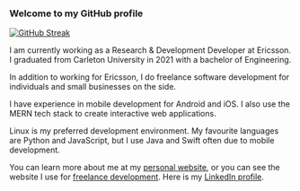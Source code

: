 ### Welcome to my GitHub profile

[![GitHub Streak](https://github-readme-streak-stats.herokuapp.com/?user=jeremylevasseur&theme=dark)](https://www.linkedin.com/in/jeremy-levasseur-008209137/)

I am currently working as a Research & Development Developer at Ericsson. I graduated from Carleton University in 2021 with a bachelor of Engineering.

In addition to working for Ericsson, I do freelance software development for individuals and small businesses on the side.

I have experience in mobile development for Android and iOS. I also use the MERN tech stack to create interactive web applications.

Linux is my preferred development environment. My favourite languages are Python and JavaScript, but I use Java and Swift often due to mobile development.

You can learn more about me at my [personal website](https://www.jeremylevasseur.com/), or you can see the website I use for [freelance development](https://www.nautilusdevelopment.ca/). Here is my [LinkedIn profile](https://www.linkedin.com/in/jeremy-levasseur-008209137/).

<!--
**jeremylevasseur/jeremylevasseur** is a ✨ _special_ ✨ repository because its `README.md` (this file) appears on your GitHub profile.

Here are some ideas to get you started:

- 🔭 I’m currently working on ...
- 🌱 I’m currently learning ...
- 👯 I’m looking to collaborate on ...
- 🤔 I’m looking for help with ...
- 💬 Ask me about ...
- 📫 How to reach me: ...
- 😄 Pronouns: ...
- ⚡ Fun fact: ...
-->
